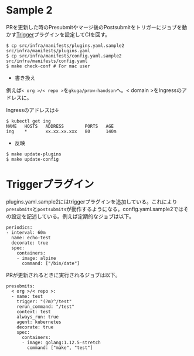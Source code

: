# Sample 2

PRを更新した時のPresubmitやマージ後のPostsubmitをトリガーにジョブを動かす[Trigger](plugins/trigger.md)プラグインを設定してCIを回す。

```
$ cp src/infra/manifests/plugins.yaml.sample2 src/infra/manifests/plugins.yaml
$ cp src/infra/manifests/config.yaml.sample2 src/infra/manifests/config.yaml
$ make check-conf # For mac user
```

* 書き換え

例えば`< org >/< repo >`を`gkuga/prow-handson`へ。< domain >をIngressのアドレスに。

Ingressのアドレスは↓
```
$ kubectl get ing
NAME   HOSTS   ADDRESS        PORTS   AGE
ing    *       xx.xx.xx.xxx   80      140m
```

* 反映

```
$ make update-plugins
$ make update-config
```

# Triggerプラグイン
plugins.yaml.sample2にはtriggerプラグインを追加している。これにより`presubmits`と`postsubmits`が動作するようになる。config.yaml.sample2ではその設定を記述している。例えば定期的なジョブは以下。

```
periodics:
- interval: 60m
  name: echo-test
  decorate: true
  spec:
    containers:
    - image: alpine
      command: ["/bin/date"]
```

PRが更新されるときに実行されるジョブは以下。

```
presubmits:
  < org >/< repo >:
  - name: test
    trigger: "(?m)^/test"
    rerun_command: "/test"
    context: test
    always_run: true
    agent: kubernetes
    decorate: true
    spec:
      containers:
      - image: golang:1.12.5-stretch
        command: ["make", "test"]
```
